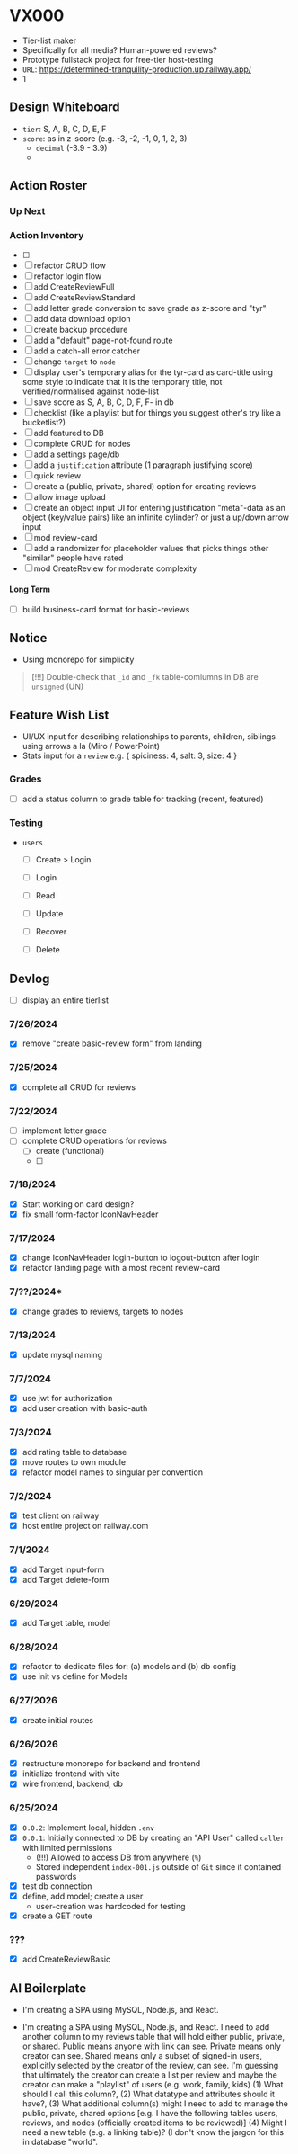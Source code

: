 




# VX000
- Tier-list maker
- Specifically for all media? Human-powered reviews?
- Prototype fullstack project for free-tier host-testing
- `URL`: https://determined-tranquility-production.up.railway.app/
- 1



## Design Whiteboard
- `tier`: S, A, B, C, D, E, F
- `score`: as in z-score (e.g. -3, -2, -1, 0, 1, 2, 3)
    - `decimal` (-3.9 - 3.9)
    - 

## Action Roster

### Up Next

### Action Inventory
- [ ] 
- [ ] refactor CRUD flow
- [ ] refactor login flow
- [ ] add CreateReviewFull
- [ ] add CreateReviewStandard
- [ ] add letter grade conversion to save grade as z-score and "tyr"
- [ ] add data download option
- [ ] create backup procedure
- [ ] add a "default" page-not-found route
- [ ] add a catch-all error catcher
- [ ] change `target` to `node`
- [ ] display user's temporary alias for the tyr-card as card-title using some style to indicate that it is the temporary title, not verified/normalised against node-list
- [ ] save score as S, A, B, C, D, F, F- in db
- [ ] checklist (like a playlist but for things you suggest other's try like a bucketlist?)
- [ ] add featured to DB
- [ ] complete CRUD for nodes
- [ ] add a settings page/db
- [ ] add a `justification` attribute (1 paragraph justifying score)
- [ ] quick review
- [ ] create a (public, private, shared) option for creating reviews
- [ ] allow image upload
- [ ] create an object input UI for entering justification "meta"-data as an object (key/value pairs) like an infinite cylinder? or just a up/down arrow input
- [ ] mod review-card
- [ ] add a randomizer for placeholder values that picks things other "similar" people have rated
- [ ] mod CreateReview for moderate complexity

#### Long Term
- [ ] build business-card format for basic-reviews

## Notice
- Using monorepo for simplicity
> [!!!] Double-check that `_id` and `_fk` table-comlumns in DB are `unsigned` (UN)





## Feature Wish List
- UI/UX input for describing relationships to parents, children, siblings using arrows a la (Miro / PowerPoint)
- Stats input for a `review` e.g. { spiciness: 4, salt: 3, size: 4 }

### Grades
- [ ] add a status column to grade table for tracking (recent, featured)



### Testing
- `users`
    - [ ] Create > Login
    - [ ] Login
    - [ ] Read
    - [ ] Update
    - [ ] Recover
    - [ ] Delete



## Devlog
- [ ] display an entire tierlist

### 7/26/2024
- [x] remove "create basic-review form" from landing

### 7/25/2024
- [x] complete all CRUD for reviews

### 7/22/2024
- [ ] implement letter grade
- [ ] complete CRUD operations for reviews
    - [ ] create (functional)
    - [ ] 

### 7/18/2024
- [x] Start working on card design?
- [x] fix small form-factor IconNavHeader

### 7/17/2024
- [x] change IconNavHeader login-button to logout-button after login
- [x] refactor landing page with a most recent review-card

### 7/??/2024*
- [x] change grades to reviews, targets to nodes

### 7/13/2024
- [x] update mysql naming

### 7/7/2024
- [X] use jwt for authorization
- [x] add user creation with basic-auth

### 7/3/2024
- [x] add rating table to database
- [x] move routes to own module
- [x] refactor model names to singular per convention

### 7/2/2024
- [x] test client on railway
- [x] host entire project on railway.com

### 7/1/2024
- [x] add Target input-form
- [x] add Target delete-form

### 6/29/2024
- [x] add Target table, model

### 6/28/2024
- [x] refactor to dedicate files for: (a) models and (b) db config
- [x] use init vs define for Models

### 6/27/2026
- [x] create initial routes

### 6/26/2026
- [x] restructure monorepo for backend and frontend
- [x] initialize frontend with vite
- [x] wire frontend, backend, db

### 6/25/2024
- [x] `0.0.2`: Implement local, hidden `.env`
- [x] `0.0.1`: Initially connected to DB by creating an "API User" called `caller` with limited permissions
    - (!!!) Allowed to access DB from anywhere (`%`)
    - Stored independent `index-001.js` outside of `Git` since it contained passwords
- [x] test db connection
- [x] define, add model; create a user
    - user-creation was hardcoded for testing
- [x] create a GET route

### ???
- [x] add CreateReviewBasic

## AI Boilerplate
- I'm creating a SPA using MySQL, Node.js, and React. 

- I'm creating a SPA using MySQL, Node.js, and React.  I need to add another column to my reviews table that will hold either public, private, or shared.  Public means anyone with link can see.  Private means only creator can see.  Shared means only a subset of signed-in users, explicitly selected by the creator of the review, can see.  I'm guessing that ultimately the creator can create a list per review and maybe the creator can make a "playlist" of users (e.g. work, family, kids)  (1) What should I call this column?, (2) What datatype and attributes should it have?, (3) What additional column(s) might I need to add to manage the public, private, shared options [e.g. I have the following tables users, reviews, and nodes (officially created items to be reviewed)] (4) Might I need a new table (e.g. a linking table)? (I don't know the jargon for this in database "world".









